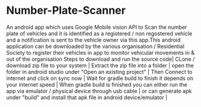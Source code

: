 # Number-Plate-Scanner
An android app which uses Google Mobile vision API to Scan the number plate of vehicles and  it is identified as a registered / non regostered vehicle and a notification is sent to the vehicle owner via this app.This android application can be downloaded by the various organisation / Residential Society to register their vehicles in app to monitor vehicular movements in &amp; out of the organisation
Steps to download and run the source code|
CLone / download zip file to your system |
Extract the zip file into a folder |
open the folder in android studio under "Open an existing project" |
Then Connect to internet and click on sync now |
Wait for gradle build to finish it depends on your internet speed |
When gradle build is finished you can either run the app via emulator / physical device through usb cable |
or can generate apk under "build" and install that apk file in android device/emulator |
